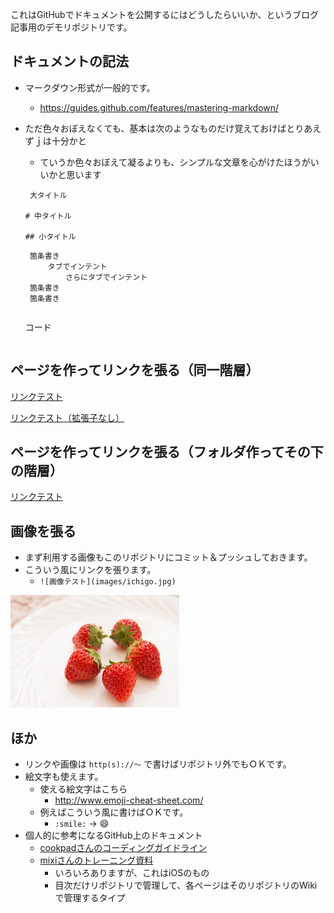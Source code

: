 ﻿これはGitHubでドキュメントを公開するにはどうしたらいいか、というブログ記事用のデモリポジトリです。

## ドキュメントの記法

- マークダウン形式が一般的です。
	- https://guides.github.com/features/mastering-markdown/
- ただ色々おぼえなくても、基本は次のようなものだけ覚えておけばとりあえずｊは十分かと
	- ていうか色々おぼえて凝るよりも、シンプルな文章を心がけたほうがいいかと思います

	```
	 大タイトル
	
	# 中タイトル
	
	## 小タイトル
	```

	```
	 箇条書き
		 タブでインテント
			 さらにタブでインテント
	 箇条書き
	 箇条書き
	```

	```
	```
	コード
	```
	```

## ページを作ってリンクを張る（同一階層）

[リンクテスト](ドキュメント１.md)

[リンクテスト（拡張子なし）](ほげ)

## ページを作ってリンクを張る（フォルダ作ってその下の階層）

[リンクテスト](hogeディレクトリ/ドキュメント２.md)

## 画像を張る

- まず利用する画像もこのリポジトリにコミット＆プッシュしておきます。
- こういう風にリンクを張ります。
	- `![画像テスト](images/ichigo.jpg)`

![画像テスト](images/ichigo.jpg)

## ほか

- リンクや画像は `http(s)://～` で書けばリポジトリ外でもＯＫです。
- 絵文字も使えます。
	- 使える絵文字はこちら
		- http://www.emoji-cheat-sheet.com/
	- 例えばこういう風に書けばＯＫです。
		- `:smile:` → :smile:
- 個人的に参考になるGitHub上のドキュメント
	- [cookpadさんのコーディングガイドライン](https://github.com/cookpad/styleguide)
	- [mixiさんのトレーニング資料](https://github.com/mixi-inc/iOSTraining)
		- いろいろありますが、これはiOSのもの
		- 目次だけリポジトリで管理して、各ページはそのリポジトリのWikiで管理するタイプ
